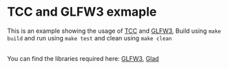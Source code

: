 # TCC and GLFW3 exmaple
This is an example showing the usage of [TCC](https://bellard.org/tcc/) and [GLFW3](https://www.glfw.org/), Build using `make build` and run using `make test` and clean using `make clean`<br><br>

You can find the libraries required here: [GLFW3](https://www.glfw.org/download), [Glad](https://gen.glad.sh/)
